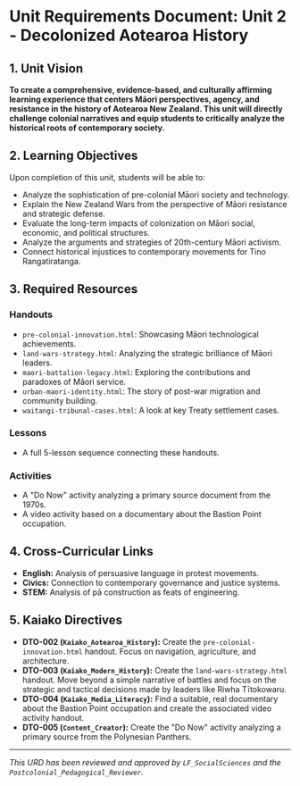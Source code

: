 # Unit Requirements Document: Unit 2 - Decolonized Aotearoa History

## 1. Unit Vision
**To create a comprehensive, evidence-based, and culturally affirming learning experience that centers Māori perspectives, agency, and resistance in the history of Aotearoa New Zealand. This unit will directly challenge colonial narratives and equip students to critically analyze the historical roots of contemporary society.**

## 2. Learning Objectives
Upon completion of this unit, students will be able to:
-   Analyze the sophistication of pre-colonial Māori society and technology.
-   Explain the New Zealand Wars from the perspective of Māori resistance and strategic defense.
-   Evaluate the long-term impacts of colonization on Māori social, economic, and political structures.
-   Analyze the arguments and strategies of 20th-century Māori activism.
-   Connect historical injustices to contemporary movements for Tino Rangatiratanga.

## 3. Required Resources
### Handouts
-   `pre-colonial-innovation.html`: Showcasing Māori technological achievements.
-   `land-wars-strategy.html`: Analyzing the strategic brilliance of Māori leaders.
-   `maori-battalion-legacy.html`: Exploring the contributions and paradoxes of Māori service.
-   `urban-maori-identity.html`: The story of post-war migration and community building.
-   `waitangi-tribunal-cases.html`: A look at key Treaty settlement cases.

### Lessons
-   A full 5-lesson sequence connecting these handouts.

### Activities
-   A "Do Now" activity analyzing a primary source document from the 1970s.
-   A video activity based on a documentary about the Bastion Point occupation.

## 4. Cross-Curricular Links
-   **English:** Analysis of persuasive language in protest movements.
-   **Civics:** Connection to contemporary governance and justice systems.
-   **STEM:** Analysis of pā construction as feats of engineering.

## 5. Kaiako Directives

-   **DTO-002 (`Kaiako_Aotearoa_History`):** Create the `pre-colonial-innovation.html` handout. Focus on navigation, agriculture, and architecture.
-   **DTO-003 (`Kaiako_Modern_History`):** Create the `land-wars-strategy.html` handout. Move beyond a simple narrative of battles and focus on the strategic and tactical decisions made by leaders like Riwha Tītokowaru.
-   **DTO-004 (`Kaiako_Media_Literacy`):** Find a suitable, real documentary about the Bastion Point occupation and create the associated video activity handout.
-   **DTO-005 (`Content_Creator`):** Create the "Do Now" activity analyzing a primary source from the Polynesian Panthers.

---
*This URD has been reviewed and approved by `LF_SocialSciences` and the `Postcolonial_Pedagogical_Reviewer`.*
